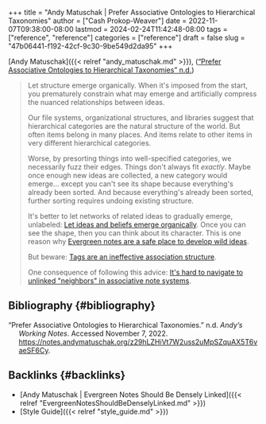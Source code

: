 +++
title = "Andy Matuschak | Prefer Associative Ontologies to Hierarchical Taxonomies"
author = ["Cash Prokop-Weaver"]
date = 2022-11-07T09:38:00-08:00
lastmod = 2024-02-24T11:42:48-08:00
tags = ["reference", "reference"]
categories = ["reference"]
draft = false
slug = "47b06441-f192-42cf-9c30-9be549d2da95"
+++

[Andy Matuschak]({{< relref "andy_matuschak.md" >}}), (<a href="#citeproc_bib_item_1">“Prefer Associative Ontologies to Hierarchical Taxonomies” n.d.</a>)

> Let structure emerge organically. When it's imposed from the start, you prematurely constrain what may emerge and artificially compress the nuanced relationships between ideas.
>
> Our file systems, organizational structures, and libraries suggest that hierarchical categories are the natural structure of the world. But often items belong in many places. And items relate to other items in very different hierarchical categories.
>
> Worse, by presorting things into well-specified categories, we necessarily fuzz their edges. Things don't always fit _exactly_. Maybe once enough new ideas are collected, a new category would emerge... except you can't see its shape because everything's already been sorted. And because everything's already been sorted, further sorting requires undoing existing structure.
>
> It's better to let networks of related ideas to gradually emerge, unlabeled: [Let ideas and beliefs emerge organically](https://notes.andymatuschak.org/z5uSCvx3W2GdzBVhWAAXrrCcykJ8SHimdJzg7). Once you can see the shape, then you can think about its character. This is one reason why [Evergreen notes are a safe place to develop wild ideas](https://notes.andymatuschak.org/z8RTzukqNLKFXzqLwx25HrUrg5E5jiziGznWB).
>
> But beware: [Tags are an ineffective association structure](https://notes.andymatuschak.org/z3MzhvmesiD2htMaEFQJif7gJgyaHAQvKH49Z).
>
> One consequence of following this advice: [It's hard to navigate to unlinked "neighbors" in associative note systems](https://notes.andymatuschak.org/zT6iA52811NuLvbU9W8ixeDc3KUqyCT1wN8).


## Bibliography {#bibliography}

<style>.csl-entry{text-indent: -1.5em; margin-left: 1.5em;}</style><div class="csl-bib-body">
  <div class="csl-entry"><a id="citeproc_bib_item_1"></a>“Prefer Associative Ontologies to Hierarchical Taxonomies.” n.d. <i>Andy’s Working Notes</i>. Accessed November 7, 2022. <a href="https://notes.andymatuschak.org/z29hLZHiVt7W2uss2uMpSZquAX5T6vaeSF6Cy">https://notes.andymatuschak.org/z29hLZHiVt7W2uss2uMpSZquAX5T6vaeSF6Cy</a>.</div>
</div>


## Backlinks {#backlinks}

-   [Andy Matuschak | Evergreen Notes Should Be Densely Linked]({{< relref "EvergreenNotesShouldBeDenselyLinked.md" >}})
-   [Style Guide]({{< relref "style_guide.md" >}})
